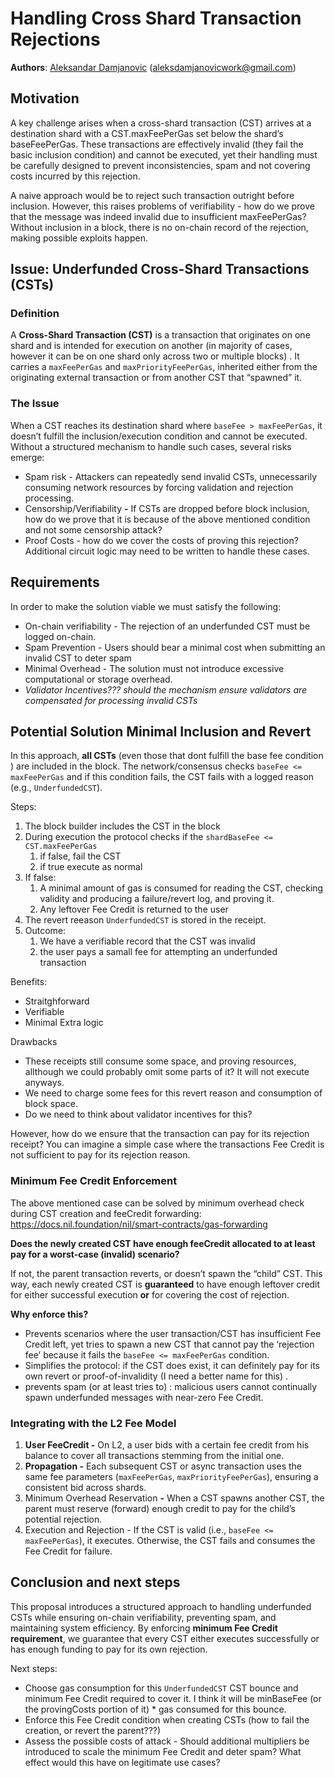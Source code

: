 # Handling Cross Shard Transaction Rejections

**Authors**: [Aleksandar Damjanovic](https://t.me/aleksweb3) ([aleksdamjanovicwork@gmail.com](mailto:aleksdamjanovicwork@gmail.com))  

## Motivation

A key challenge arises when a cross-shard transaction (CST)  arrives at a destination shard with a CST.maxFeePerGas set below the shard’s baseFeePerGas. These transactions are effectively invalid (they fail the basic  inclusion condition) and cannot be executed, yet their handling must be carefully designed to prevent inconsistencies, spam  and not covering costs incurred by this rejection. 

A naive approach would be to reject such transaction outright before inclusion. However, this raises problems of verifiability - how do we prove that the message was indeed invalid due to insufficient maxFeePerGas? Without inclusion in a block, there is no on-chain record of the rejection, making possible exploits happen. 

## Issue: Underfunded Cross-Shard Transactions (CSTs)

### Definition

A **Cross-Shard Transaction (CST)** is a transaction that originates on one shard and is intended for execution on another (in majority of cases, however it can be on one shard only across two or multiple blocks) . It carries a `maxFeePerGas` and `maxPriorityFeePerGas`, inherited either from the originating external transaction or from another CST that “spawned” it.

### The Issue

When a CST reaches its destination shard where `baseFee > maxFeePerGas`, it doesn’t fulfill the inclusion/execution condition and cannot be executed. Without a structured mechanism to handle such cases, several risks emerge:

- Spam risk -  Attackers can repeatedly send invalid CSTs, unnecessarily consuming network resources by forcing validation and rejection processing.
- Censorship/Verifiability **-** If CSTs are dropped before block inclusion, how do we prove that it is because of the above mentioned condition and not some censorship attack?
- Proof Costs - how do we cover the costs of proving this rejection? Additional circuit logic may need to be written to handle these cases.

## Requirements

In order to make the solution viable we must satisfy the following:

- On-chain verifiability - The rejection of an underfunded CST must be logged on-chain.
- Spam Prevention - Users should bear a minimal cost when submitting an invalid CST to deter spam
- Minimal Overhead - The solution must not introduce excessive computational or storage overhead.
- *Validator Incentives??? should the mechanism  ensure validators are compensated for processing invalid CSTs*

## Potential Solution Minimal Inclusion and Revert

In this approach, **all CSTs** (even those that dont fulfill the base fee condition ) are included in the block. The network/consensus  checks `baseFee <= maxFeePerGas` and  if this condition fails, the CST fails with a logged reason (e.g., `UnderfundedCST`).  

Steps:

1. The block builder includes the CST in the block
2. During execution the protocol checks if the `shardBaseFee <= CST.maxFeePerGas`
    1. if false, fail the CST
    2. if true execute as normal
3. If false:
    1. A minimal amount of gas is consumed for reading the CST, checking validity and producing a failure/revert log, and proving it.
    2. Any leftover Fee Credit  is returned to the user
4. The revert reeason `UnderfundedCST` is stored in the receipt. 
5. Outcome:
    1. We have a verifiable record that the CST was invalid
    2. the user pays a samall fee for attempting an underfunded transaction

Benefits:

- Straitghforward
- Verifiable
- Minimal Extra logic

Drawbacks

- These receipts still consume some space, and proving resources, allthough we could  probably omit some parts of it? It will not execute anyways.
- We need to charge some fees for this revert reason and consumption of block space.
- Do we need to think about validator incentives for this?

However, how do we ensure that the transaction can pay for its rejection receipt? You can imagine a simple case where the transactions  Fee Credit is not sufficient to pay for its rejection reason. 

### Minimum Fee Credit Enforcement

The above mentioned case can be solved by minimum overhead check during CST creation and feeCredit forwarding:  https://docs.nil.foundation/nil/smart-contracts/gas-forwarding

**Does the newly created CST have enough feeCredit allocated to at least pay for a worst-case (invalid) scenario?** 

If not, the parent transaction reverts, or doesn’t spawn the “child” CST. This way, each newly created CST is **guaranteed** to have enough leftover credit for either successful execution **or** for covering the cost of rejection.

**Why enforce this?** 

- Prevents scenarios where the user transaction/CST has insufficient Fee Credit left, yet tries to spawn a new CST that cannot pay the ‘rejection fee’ because it fails the `baseFee <= maxFeePerGas` condition.
- Simplifies the protocol: if the CST does exist, it can definitely pay for its own revert or proof-of-invalidity (I need a better name for this) .
- prevents  spam (or at least tries to) : malicious users cannot continually spawn underfunded messages with near-zero Fee Credit.

### Integrating with the L2 Fee Model

1. **User FeeCredit -**  On L2, a user bids with  a certain fee credit  from his balance to cover all transactions stemming from the initial one. 
2. **Propagation -** Each subsequent CST  or async transaction uses the same fee parameters (`maxFeePerGas`, `maxPriorityFeePerGas`), ensuring a consistent bid across shards.
3. Minimum Overhead Reservation **-**  When a CST spawns another CST, the parent must reserve (forward)  enough credit to pay for the child’s potential rejection.
4. Execution and  Rejection - If the CST is valid (i.e., `baseFee <= maxFeePerGas`), it executes. Otherwise, the CST fails and consumes the Fee Credit for failure. 

## Conclusion and next steps

This proposal introduces a structured approach to handling underfunded CSTs while ensuring on-chain verifiability, preventing spam, and maintaining system efficiency. By enforcing **minimum Fee Credit requirement**, we guarantee that every CST either executes successfully or has enough funding to pay for its own rejection. 

Next steps: 

- Choose gas consumption for this `UnderfundedCST` CST bounce  and minimum Fee Credit required to cover it. I think it will be minBaseFee (or the provingCosts portion of it)  * gas consumed for this bounce.
- Enforce this Fee Credit condition when creating CSTs (how to fail the creation, or revert the parent???)
- Assess the possible costs of attack - Should additional multipliers be introduced to scale the minimum Fee Credit and deter spam? What effect would this have on legitimate use cases?